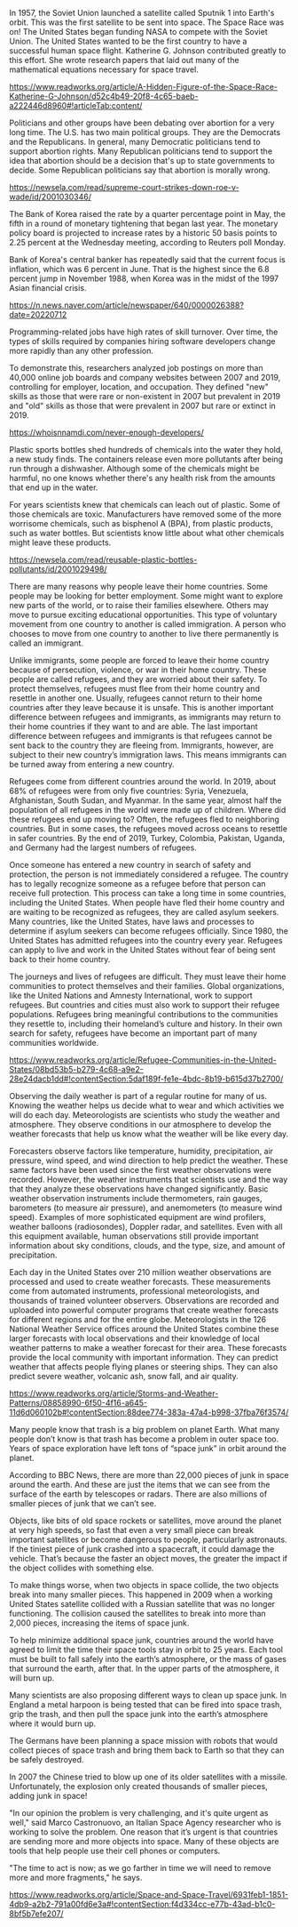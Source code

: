 In 1957, the Soviet Union launched a satellite called Sputnik 1 into Earth's orbit. This was the first satellite to be sent into space. The Space Race was on! The United States began funding NASA to compete with the Soviet Union. The United States wanted to be the first country to have a successful human space flight. Katherine G. Johnson contributed greatly to this effort. She wrote research papers that laid out many of the mathematical equations necessary for space travel.

https://www.readworks.org/article/A-Hidden-Figure-of-the-Space-Race-Katherine-G-Johnson/d52c4b49-20f8-4c65-baeb-a222446d8960#!articleTab:content/

Politicians and other groups have been debating over abortion for a very long time. The U.S. has two main political groups. They are the Democrats and the Republicans. In general, many Democratic politicians tend to support abortion rights. Many Republican politicians tend to support the idea that abortion should be a decision that's up to state governments to decide. Some Republican politicians say that abortion is morally wrong.

https://newsela.com/read/supreme-court-strikes-down-roe-v-wade/id/2001030346/

The Bank of Korea raised the rate by a quarter percentage point in May, the fifth in a round of monetary tightening that began last year. The monetary policy board is projected to increase rates by a historic 50 basis points to 2.25 percent at the Wednesday meeting, according to Reuters poll Monday.

Bank of Korea's central banker has repeatedly said that the current focus is inflation, which was 6 percent in June. That is the highest since the 6.8 percent jump in November 1988, when Korea was in the midst of the 1997 Asian financial crisis.

https://n.news.naver.com/article/newspaper/640/0000026388?date=20220712

Programming-related jobs have high rates of skill turnover. Over time, the types of skills required by companies hiring software developers change more rapidly than any other profession.

To demonstrate this, researchers analyzed job postings on more than 40,000 online job boards and company websites between 2007 and 2019, controlling for employer, location, and occupation. They defined "new" skills as those that were rare or non-existent in 2007 but prevalent in 2019 and "old" skills as those that were prevalent in 2007 but rare or extinct in 2019.

https://whoisnnamdi.com/never-enough-developers/

Plastic sports bottles shed hundreds of chemicals into the water they hold, a new study finds. The containers release even more pollutants after being run through a dishwasher. Although some of the chemicals might be harmful, no one knows whether there's any health risk from the amounts that end up in the water.

For years scientists knew that chemicals can leach out of plastic. Some of those chemicals are toxic. Manufacturers have removed some of the more worrisome chemicals, such as bisphenol A (BPA), from plastic products, such as water bottles. But scientists know little about what other chemicals might leave these products.

https://newsela.com/read/reusable-plastic-bottles-pollutants/id/2001029498/

There are many reasons why people leave their home countries. Some people may be looking for better employment. Some might want to explore new parts of the world, or to raise their families elsewhere. Others may move to pursue exciting educational opportunities. This type of voluntary movement from one country to another is called immigration. A person who chooses to move from one country to another to live there permanently is called an immigrant.

Unlike immigrants, some people are forced to leave their home country because of persecution, violence, or war in their home country. These people are called refugees, and they are worried about their safety. To protect themselves, refugees must flee from their home country and resettle in another one. Usually, refugees cannot return to their home countries after they leave because it is unsafe. This is another important difference between refugees and immigrants, as immigrants may return to their home countries if they want to and are able. The last important difference between refugees and immigrants is that refugees cannot be sent back to the country they are fleeing from. Immigrants, however, are subject to their new country’s immigration laws. This means immigrants can be turned away from entering a new country.

Refugees come from different countries around the world. In 2019, about 68% of refugees were from only five countries: Syria, Venezuela, Afghanistan, South Sudan, and Myanmar. In the same year, almost half the population of all refugees in the world were made up of children. Where did these refugees end up moving to? Often, the refugees fled to neighboring countries. But in some cases, the refugees moved across oceans to resettle in safer countries. By the end of 2019, Turkey, Colombia, Pakistan, Uganda, and Germany had the largest numbers of refugees.

Once someone has entered a new country in search of safety and protection, the person is not immediately considered a refugee. The country has to legally recognize someone as a refugee before that person can receive full protection. This process can take a long time in some countries, including the United States. When people have fled their home country and are waiting to be recognized as refugees, they are called asylum seekers. Many countries, like the United States, have laws and processes to determine if asylum seekers can become refugees officially. Since 1980, the United States has admitted refugees into the country every year. Refugees can apply to live and work in the United States without fear of being sent back to their home country.

The journeys and lives of refugees are difficult. They must leave their home communities to protect themselves and their families. Global organizations, like the United Nations and Amnesty International, work to support refugees. But countries and cities must also work to support their refugee populations. Refugees bring meaningful contributions to the communities they resettle to, including their homeland’s culture and history. In their own search for safety, refugees have become an important part of many communities worldwide.

https://www.readworks.org/article/Refugee-Communities-in-the-United-States/08bd53b5-b279-4c68-a9e2-28e24dacb1dd#!contentSection:5daf189f-fe1e-4bdc-8b19-b615d37b2700/

Observing the daily weather is part of a regular routine for many of us. Knowing the weather helps us decide what to wear and which activities we will do each day. Meteorologists are scientists who study the weather and atmosphere. They observe conditions in our atmosphere to develop the weather forecasts that help us know what the weather will be like every day.

Forecasters observe factors like temperature, humidity, precipitation, air pressure, wind speed, and wind direction to help predict the weather. These same factors have been used since the first weather observations were recorded. However, the weather instruments that scientists use and the way that they analyze these observations have changed significantly. Basic weather observation instruments include thermometers, rain gauges, barometers (to measure air pressure), and anemometers (to measure wind speed). Examples of more sophisticated equipment are wind profilers, weather balloons (radiosondes), Doppler radar, and satellites. Even with all this equipment available, human observations still provide important information about sky conditions, clouds, and the type, size, and amount of precipitation.

Each day in the United States over 210 million weather observations are processed and used to create weather forecasts. These measurements come from automated instruments, professional meteorologists, and thousands of trained volunteer observers. Observations are recorded and uploaded into powerful computer programs that create weather forecasts for different regions and for the entire globe. Meteorologists in the 126 National Weather Service offices around the United States combine these larger forecasts with local observations and their knowledge of local weather patterns to make a weather forecast for their area. These forecasts provide the local community with important information. They can predict weather that affects people flying planes or steering ships. They can also predict severe weather, volcanic ash, snow fall, and air quality.

https://www.readworks.org/article/Storms-and-Weather-Patterns/08858990-6f50-4f16-a645-11d6d060102b#!contentSection:88dee774-383a-47a4-b998-37fba76f3574/

Many people know that trash is a big problem on planet Earth. What many people don’t know is that trash has become a problem in outer space too. Years of space exploration have left tons of “space junk” in orbit around the planet.

According to BBC News, there are more than 22,000 pieces of junk in space around the earth. And these are just the items that we can see from the surface of the earth by telescopes or radars. There are also millions of smaller pieces of junk that we can’t see.

Objects, like bits of old space rockets or satellites, move around the planet at very high speeds, so fast that even a very small piece can break important satellites or become dangerous to people, particularly astronauts. If the tiniest piece of junk crashed into a spacecraft, it could damage the vehicle. That’s because the faster an object moves, the greater the impact if the object collides with something else.

To make things worse, when two objects in space collide, the two objects break into many smaller pieces. This happened in 2009 when a working United States satellite collided with a Russian satellite that was no longer functioning. The collision caused the satellites to break into more than 2,000 pieces, increasing the items of space junk.

To help minimize additional space junk, countries around the world have agreed to limit the time their space tools stay in orbit to 25 years. Each tool must be built to fall safely into the earth’s atmosphere, or the mass of gases that surround the earth, after that. In the upper parts of the atmosphere, it will burn up.

Many scientists are also proposing different ways to clean up space junk. In England a metal harpoon is being tested that can be fired into space trash, grip the trash, and then pull the space junk into the earth’s atmosphere where it would burn up.

The Germans have been planning a space mission with robots that would collect pieces of space trash and bring them back to Earth so that they can be safely destroyed.

In 2007 the Chinese tried to blow up one of its older satellites with a missile. Unfortunately, the explosion only created thousands of smaller pieces, adding junk in space!

"In our opinion the problem is very challenging, and it's quite urgent as well," said Marco Castronuovo, an Italian Space Agency researcher who is working to solve the problem. One reason that it’s urgent is that countries are sending more and more objects into space. Many of these objects are tools that help people use their cell phones or computers.

"The time to act is now; as we go farther in time we will need to remove more and more fragments," he says.

https://www.readworks.org/article/Space-and-Space-Travel/6931feb1-1851-4db9-a2b2-791a00fd6e3a#!contentSection:f4d334cc-e77b-43ad-b1c0-8bf5b7efe207/

